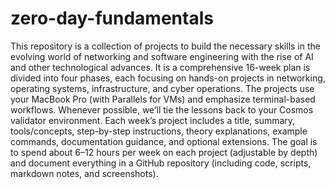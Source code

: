 # zero-day-fundamentals
This repository is a collection of projects to build the necessary skills in the evolving world of networking and software engineering with the rise of AI and other technological advances.
It is a comprehensive 16-week plan is divided into four phases, each focusing on hands-on projects in networking, operating systems, infrastructure, and cyber operations. The projects use your MacBook Pro (with Parallels for VMs) and emphasize terminal-based workflows. Whenever possible, we’ll tie the lessons back to your Cosmos validator environment. Each week’s project includes a title, summary, tools/concepts, step-by-step instructions, theory explanations, example commands, documentation guidance, and optional extensions. The goal is to spend about 6–12 hours per week on each project (adjustable by depth) and document everything in a GitHub repository (including code, scripts, markdown notes, and screenshots).

